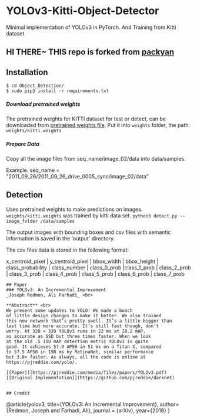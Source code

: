 # YOLOv3-Kitti-Object-Detector
Minimal implementation of YOLOv3 in PyTorch.
And Training from Kitti dataset

## HI THERE~ THIS repo is forked from [packyan](https://github.com/packyan/PyTorch-YOLOv3-kitti)

## Installation
    $ cd Object_Detection/
    $ sudo pip3 install -r requirements.txt


##### Download pretrained weights
The pretrained weights for KITTI dataset for test or detect, can be downloaded from [pretrained weights file](https://drive.google.com/file/d/1BRJDDCMRXdQdQs6-x-3PmlzcEuT9wxJV/view?usp=sharing). Put it into `weights` folder, the path:
`weights/kitti.weights`

##### Prepare Data
Copy all the image files from seq_name/image_02/data into data/samples.

Example. seq_name = "2011_09_26/2011_09_26_drive_0005_sync/image_02/data"

## Detection
Uses pretrained weights to make predictions on images. `weights/kitti.weights` was trained by kitti data set.
`python3 detect.py --image_folder /data/samples`

The output images with bounding boxes and csv files with semantic information is saved in the 'output' directory.

The csv files data is stored in the following format:

x_centroid_pixel | y_centroid_pixel | bbox_width | bbox_height | class_probability | class_number | class_0_prob |class_1_prob | class_2_prob | class_3_prob | class_4_prob | class_5_prob | class_6_prob | class_7_prob

```
## Paper
### YOLOv3: An Incremental Improvement
_Joseph Redmon, Ali Farhadi_ <br>

**Abstract** <br>
We present some updates to YOLO! We made a bunch
of little design changes to make it better. We also trained
this new network that’s pretty swell. It’s a little bigger than
last time but more accurate. It’s still fast though, don’t
worry. At 320 × 320 YOLOv3 runs in 22 ms at 28.2 mAP,
as accurate as SSD but three times faster. When we look
at the old .5 IOU mAP detection metric YOLOv3 is quite
good. It achieves 57.9 AP50 in 51 ms on a Titan X, compared
to 57.5 AP50 in 198 ms by RetinaNet, similar performance
but 3.8× faster. As always, all the code is online at
https://pjreddie.com/yolo/.

[[Paper]](https://pjreddie.com/media/files/papers/YOLOv3.pdf) [[Original Implementation]](https://github.com/pjreddie/darknet)


## Credit
```
@article{yolov3,
  title={YOLOv3: An Incremental Improvement},
  author={Redmon, Joseph and Farhadi, Ali},
  journal = {arXiv},
  year={2018}
}
```
